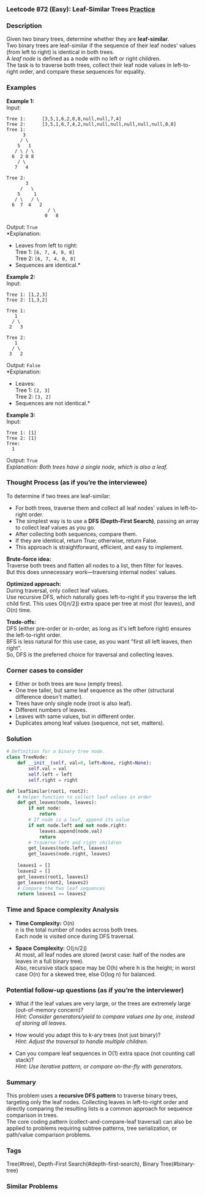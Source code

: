### Leetcode 872 (Easy): Leaf-Similar Trees [Practice](https://leetcode.com/problems/leaf-similar-trees)

### Description  
Given two binary trees, determine whether they are **leaf-similar**.  
Two binary trees are leaf-similar if the sequence of their leaf nodes' values (from left to right) is identical in both trees.  
A *leaf node* is defined as a node with no left or right children.  
The task is to traverse both trees, collect their leaf node values in left-to-right order, and compare these sequences for equality.

### Examples  

**Example 1:**  
Input:  
```
Tree 1:      [3,5,1,6,2,0,8,null,null,7,4]
Tree 2:      [3,5,1,6,7,4,2,null,null,null,null,null,null,0,8]
Tree 1:
      3
     / \
    5   1
   / \ / \
  6  2 0 8
    / \
   7   4

Tree 2:
       3
     /   \
    5     1
   / \   / \
  6  7  4   2
               / \
              0   8
```
Output: `True`  
*Explanation:  
- Leaves from left to right:  
  Tree 1: `[6, 7, 4, 0, 8]`  
  Tree 2: `[6, 7, 4, 0, 8]`  
- Sequences are identical.*

**Example 2:**  
Input:  
```
Tree 1: [1,2,3]
Tree 2: [1,3,2]

Tree 1:
   1
  / \
 2   3

Tree 2:
   1
  / \
 3   2
```
Output: `False`  
*Explanation:  
- Leaves:  
  Tree 1: `[2, 3]`  
  Tree 2: `[3, 2]`  
- Sequences are not identical.*

**Example 3:**  
Input:  
```
Tree 1: [1]
Tree 2: [1]
Tree:
  1
```
Output: `True`  
*Explanation: Both trees have a single node, which is also a leaf.*

### Thought Process (as if you’re the interviewee)  
To determine if two trees are leaf-similar:
- For both trees, traverse them and collect all leaf nodes' values in left-to-right order.
- The simplest way is to use a **DFS (Depth-First Search)**, passing an array to collect leaf values as you go.
- After collecting both sequences, compare them.
- If they are identical, return True; otherwise, return False.
- This approach is straightforward, efficient, and easy to implement.

**Brute-force idea:**  
Traverse both trees and flatten all nodes to a list, then filter for leaves.  
But this does unnecessary work—traversing internal nodes' values.

**Optimized approach:**  
During traversal, only collect leaf values.  
Use recursive DFS, which naturally goes left-to-right if you traverse the left child first.
This uses O(⌊n/2⌋) extra space per tree at most (for leaves), and O(n) time.

**Trade-offs:**  
DFS (either pre-order or in-order, as long as it's left before right) ensures the left-to-right order.  
BFS is less natural for this use case, as you want "first all left leaves, then right".  
So, DFS is the preferred choice for traversal and collecting leaves.

### Corner cases to consider  
- Either or both trees are `None` (empty trees).
- One tree taller, but same leaf sequence as the other (structural difference doesn't matter).
- Trees have only single node (root is also leaf).
- Different numbers of leaves.
- Leaves with same values, but in different order.
- Duplicates among leaf values (sequence, not set, matters).

### Solution

```python
# Definition for a binary tree node.
class TreeNode:
    def __init__(self, val=0, left=None, right=None):
        self.val = val
        self.left = left
        self.right = right

def leafSimilar(root1, root2):
    # Helper function to collect leaf values in order
    def get_leaves(node, leaves):
        if not node:
            return
        # If node is a leaf, append its value
        if not node.left and not node.right:
            leaves.append(node.val)
            return
        # Traverse left and right children
        get_leaves(node.left, leaves)
        get_leaves(node.right, leaves)
    
    leaves1 = []
    leaves2 = []
    get_leaves(root1, leaves1)
    get_leaves(root2, leaves2)
    # Compare the two leaf sequences
    return leaves1 == leaves2
```

### Time and Space complexity Analysis  

- **Time Complexity:** O(n)  
  n is the total number of nodes across both trees.  
  Each node is visited once during DFS traversal.

- **Space Complexity:** O(⌊n/2⌋)  
  At most, all leaf nodes are stored (worst case: half of the nodes are leaves in a full binary tree).  
  Also, recursive stack space may be O(h) where h is the height; in worst case O(n) for a skewed tree, else O(log n) for balanced.

### Potential follow-up questions (as if you’re the interviewer)  

- What if the leaf values are very large, or the trees are extremely large (out-of-memory concern)?  
  *Hint: Consider generators/yield to compare values one by one, instead of storing all leaves.*

- How would you adapt this to k-ary trees (not just binary)?  
  *Hint: Adjust the traversal to handle multiple children.*

- Can you compare leaf sequences in O(1) extra space (not counting call stack)?  
  *Hint: Use iterative pattern, or compare on-the-fly with generators.*

### Summary
This problem uses a **recursive DFS pattern** to traverse binary trees, targeting only the leaf nodes. Collecting leaves in left-to-right order and directly comparing the resulting lists is a common approach for sequence comparison in trees.  
The core coding pattern (collect-and-compare-leaf traversal) can also be applied to problems requiring subtree patterns, tree serialization, or path/value comparison problems.

### Tags
Tree(#tree), Depth-First Search(#depth-first-search), Binary Tree(#binary-tree)

### Similar Problems
